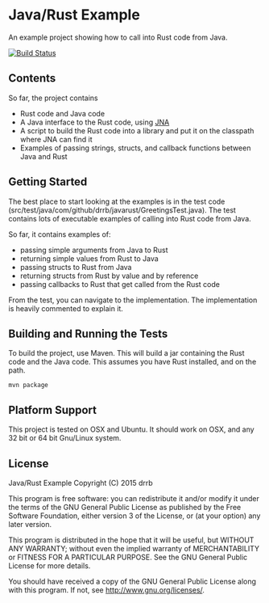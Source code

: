 # Java/Rust Example

An example project showing how to call into Rust code from Java.

[![Build Status](https://travis-ci.org/drrb/java-rust-example.svg?branch=master)](https://travis-ci.org/drrb/java-rust-example)

## Contents

So far, the project contains
- Rust code and Java code
- A Java interface to the Rust code, using [JNA](https://github.com/twall/jna)
- A script to build the Rust code into a library and put it on the classpath where JNA can find it
- Examples of passing strings, structs, and callback functions between Java and Rust

## Getting Started

The best place to start looking at the examples is in the test code
(src/test/java/com/github/drrb/javarust/GreetingsTest.java). The test contains
lots of executable examples of calling into Rust code from Java.

So far, it contains examples of:
- passing simple arguments from Java to Rust
- returning simple values from Rust to Java
- passing structs to Rust from Java
- returning structs from Rust by value and by reference
- passing callbacks to Rust that get called from the Rust code

From the test, you can navigate to the implementation. The implementation is
heavily commented to explain it.

## Building and Running the Tests

To build the project, use Maven. This will build a jar containing the Rust code 
and the Java code. This assumes you have Rust installed, and on the path.

```
mvn package
```

## Platform Support

This project is tested on OSX and Ubuntu. It should work on OSX, and any 32 bit
or 64 bit Gnu/Linux system.

## License

Java/Rust Example
Copyright (C) 2015 drrb

This program is free software: you can redistribute it and/or modify
it under the terms of the GNU General Public License as published by
the Free Software Foundation, either version 3 of the License, or
(at your option) any later version.

This program is distributed in the hope that it will be useful,
but WITHOUT ANY WARRANTY; without even the implied warranty of
MERCHANTABILITY or FITNESS FOR A PARTICULAR PURPOSE.  See the
GNU General Public License for more details.

You should have received a copy of the GNU General Public License
along with this program.  If not, see <http://www.gnu.org/licenses/>.
